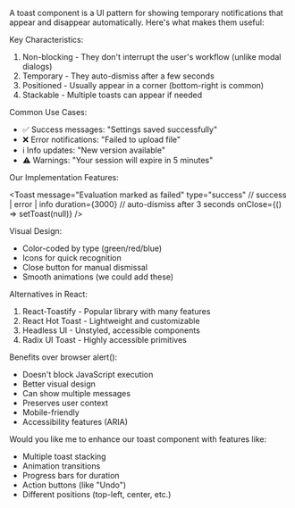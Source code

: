 A toast component is a UI pattern for showing
temporary notifications that appear and disappear
automatically. Here's what makes them useful:

Key Characteristics:

1. Non-blocking - They don't interrupt the user's
   workflow (unlike modal dialogs)
2. Temporary - They auto-dismiss after a few seconds
3. Positioned - Usually appear in a corner
   (bottom-right is common)
4. Stackable - Multiple toasts can appear if needed

Common Use Cases:

- ✅ Success messages: "Settings saved successfully"
- ❌ Error notifications: "Failed to upload file"
- ℹ️ Info updates: "New version available"
- ⚠️ Warnings: "Your session will expire in 5
  minutes"

Our Implementation Features:

<Toast
message="Evaluation marked as failed"
type="success" // success | error | info
duration={3000} // auto-dismiss after 3 seconds
onClose={() => setToast(null)}
/>

Visual Design:

- Color-coded by type (green/red/blue)
- Icons for quick recognition
- Close button for manual dismissal
- Smooth animations (we could add these)

Alternatives in React:

1. React-Toastify - Popular library with many
   features
2. React Hot Toast - Lightweight and customizable
3. Headless UI - Unstyled, accessible components
4. Radix UI Toast - Highly accessible primitives

Benefits over browser alert():

- Doesn't block JavaScript execution
- Better visual design
- Can show multiple messages
- Preserves user context
- Mobile-friendly
- Accessibility features (ARIA)

Would you like me to enhance our toast component
with features like:

- Multiple toast stacking
- Animation transitions
- Progress bars for duration
- Action buttons (like "Undo")
- Different positions (top-left, center, etc.)
